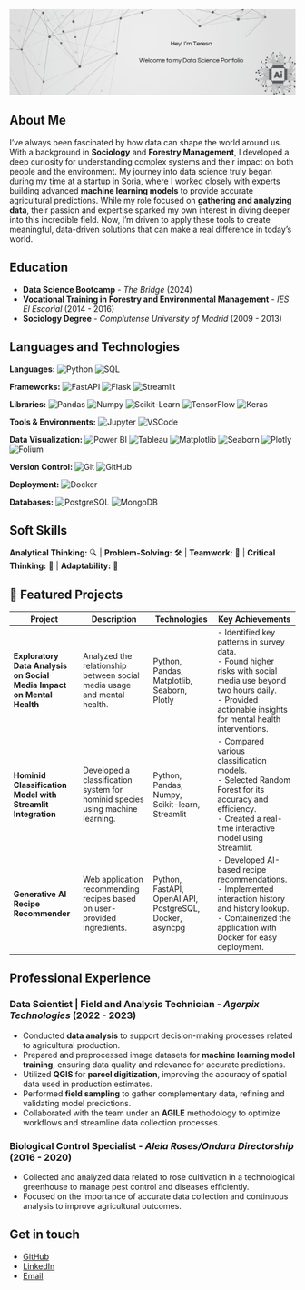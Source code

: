 

<!--
**Teret90/Teret90** is a ✨ _special_ ✨ repository because its `README.md` (this file) appears on your GitHub profile.

Here are some ideas to get you started:

- 🔭 I’m currently working on ...
- 🌱 I’m currently learning ...
- 👯 I’m looking to collaborate on ...
- 🤔 I’m looking for help with ...
- 💬 Ask me about ...
- 📫 How to reach me: ...
- ⚡ Fun fact: ...
-->



<!--# 👩‍💻 Data Scientist | Data Analyst | Data Engineer-->

![Logo](./assets/img/banner4.png)

## About Me

I’ve always been fascinated by how data can shape the world around us. With a background in **Sociology** and **Forestry Management**, I developed a deep curiosity for understanding complex systems and their impact on both people and the environment. My journey into data science truly began during my time at a startup in Soria, where I worked closely with experts building advanced **machine learning models** to provide accurate agricultural predictions. While my role focused on **gathering and analyzing data**, their passion and expertise sparked my own interest in diving deeper into this incredible field. Now, I’m driven to apply these tools to create meaningful, data-driven solutions that can make a real difference in today’s world.




## Education

- **Data Science Bootcamp** - _The Bridge_ (2024)
- **Vocational Training in Forestry and Environmental Management** - _IES El Escorial_ (2014 - 2016)
- **Sociology Degree** - _Complutense University of Madrid_ (2009 - 2013)

## Languages and Technologies

**Languages:** ![Python](https://img.shields.io/badge/-Python-3776AB?logo=python&logoColor=white) ![SQL](https://img.shields.io/badge/-SQL-003B57?logo=sql&logoColor=white) 

**Frameworks:** ![FastAPI](https://img.shields.io/badge/-FastAPI-009688?logo=fastapi&logoColor=white) ![Flask](https://img.shields.io/badge/-Flask-000000?logo=flask&logoColor=white) ![Streamlit](https://img.shields.io/badge/-Streamlit-FF4B4B?logo=streamlit&logoColor=white)

**Libraries:** ![Pandas](https://img.shields.io/badge/-Pandas-150458?logo=pandas&logoColor=white) ![Numpy](https://img.shields.io/badge/-NumPy-013243?logo=numpy&logoColor=white) ![Scikit-Learn](https://img.shields.io/badge/-Scikit--learn-F7931E?logo=scikit-learn&logoColor=white) ![TensorFlow](https://img.shields.io/badge/-TensorFlow-FF6F00?logo=tensorflow&logoColor=white) ![Keras](https://img.shields.io/badge/-Keras-D00000?logo=keras&logoColor=white)

**Tools & Environments:** ![Jupyter](https://img.shields.io/badge/-Jupyter-F37626?logo=jupyter&logoColor=white) ![VSCode](https://img.shields.io/badge/-VSCode-007ACC?logo=visual-studio-code&logoColor=white)

**Data Visualization:** ![Power BI](https://img.shields.io/badge/-Power%20BI-F2C811?logo=powerbi&logoColor=white) ![Tableau](https://img.shields.io/badge/-Tableau-E97627?logo=tableau&logoColor=white) ![Matplotlib](https://img.shields.io/badge/-Matplotlib-003B57?logo=matplotlib&logoColor=white) ![Seaborn](https://img.shields.io/badge/-Seaborn-003F5C?logo=seaborn&logoColor=white) ![Plotly](https://img.shields.io/badge/-Plotly-3F4F8C?logo=plotly&logoColor=white) ![Folium](https://img.shields.io/badge/-Folium-13C8A4?logo=folium&logoColor=white)

**Version Control:** ![Git](https://img.shields.io/badge/-Git-F05032?logo=git&logoColor=white) ![GitHub](https://img.shields.io/badge/-GitHub-181717?logo=github&logoColor=white)

**Deployment:** ![Docker](https://img.shields.io/badge/-Docker-2496ED?logo=docker&logoColor=white)

**Databases:** ![PostgreSQL](https://img.shields.io/badge/-PostgreSQL-336791?logo=postgresql&logoColor=white) ![MongoDB](https://img.shields.io/badge/-MongoDB-47A248?logo=mongodb&logoColor=white)


## Soft Skills

**Analytical Thinking:** 🔍 | **Problem-Solving:** 🛠️ | **Teamwork:** 🤝 | **Critical Thinking:** 🧠 | **Adaptability:** 🌈

## 📝 Featured Projects

| **Project**                                     | **Description**                                                         | **Technologies**                      | **Key Achievements**                                               |
|-------------------------------------------------|-------------------------------------------------------------------------|--------------------------------------|--------------------------------------------------------------------|
| **Exploratory Data Analysis on Social Media Impact on Mental Health** | Analyzed the relationship between social media usage and mental health. | Python, Pandas, Matplotlib, Seaborn, Plotly | - Identified key patterns in survey data.<br>- Found higher risks with social media use beyond two hours daily.<br>- Provided actionable insights for mental health interventions. |
| **Hominid Classification Model with Streamlit Integration** | Developed a classification system for hominid species using machine learning. | Python, Pandas, Numpy, Scikit-learn, Streamlit | - Compared various classification models.<br>- Selected Random Forest for its accuracy and efficiency.<br>- Created a real-time interactive model using Streamlit. |
| **Generative AI Recipe Recommender**           | Web application recommending recipes based on user-provided ingredients. | Python, FastAPI, OpenAI API, PostgreSQL, Docker, asyncpg | - Developed AI-based recipe recommendations.<br>- Implemented interaction history and history lookup.<br>- Containerized the application with Docker for easy deployment. |



## Professional Experience

### **Data Scientist | Field and Analysis Technician** - _Agerpix Technologies_ (2022 - 2023)

  
  - Conducted **data analysis** to support decision-making processes related to agricultural production.
  - Prepared and preprocessed image datasets for **machine learning model training**, ensuring data quality and relevance for accurate predictions.
  - Utilized **QGIS** for **parcel digitization**, improving the accuracy of spatial data used in production estimates.
  - Performed **field sampling** to gather complementary data, refining and validating model predictions.
  - Collaborated with the team under an **AGILE** methodology to optimize workflows and streamline data collection processes.



### **Biological Control Specialist** - _Aleia Roses/Ondara Directorship_ (2016 - 2020)
  - Collected and analyzed data related to rose cultivation in a technological greenhouse to manage pest control and diseases efficiently.
  - Focused on the importance of accurate data collection and continuous analysis to improve agricultural outcomes.



## Get in touch

- [GitHub](https://github.com/Teret90)
- [LinkedIn](https://www.linkedin.com/in/teresa-terol-d%C3%ADez-336964190/)
- [Email](mailto:teresateroldiez@gmail.com)


